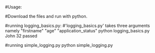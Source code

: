 #Usage:

#Download the files and run with python.

#running logging_basics.py: 
#'logging_basics.py' takes three arguments namely "firstname" "age" "application_status"
python logging_basics.py John 32 passed

#running simple_logging.py
python simple_logging.py
